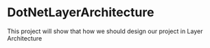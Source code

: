 # DotNetLayerArchitecture
This project will show that how we should design our project in Layer Architecture
